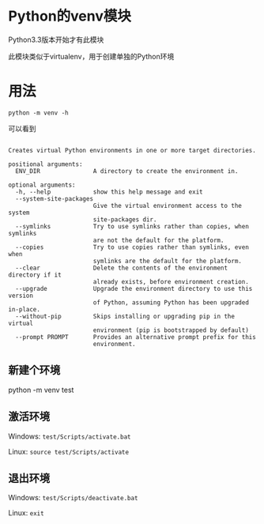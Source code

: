 # Python的venv模块

Python3.3版本开始才有此模块

此模块类似于virtualenv，用于创建单独的Python环境

# 用法

`python -m venv -h`

可以看到

```shell 

Creates virtual Python environments in one or more target directories.

positional arguments:
  ENV_DIR               A directory to create the environment in.

optional arguments:
  -h, --help            show this help message and exit
  --system-site-packages
                        Give the virtual environment access to the system
                        site-packages dir.
  --symlinks            Try to use symlinks rather than copies, when symlinks
                        are not the default for the platform.
  --copies              Try to use copies rather than symlinks, even when
                        symlinks are the default for the platform.
  --clear               Delete the contents of the environment directory if it
                        already exists, before environment creation.
  --upgrade             Upgrade the environment directory to use this version
                        of Python, assuming Python has been upgraded in-place.
  --without-pip         Skips installing or upgrading pip in the virtual
                        environment (pip is bootstrapped by default)
  --prompt PROMPT       Provides an alternative prompt prefix for this
                        environment.

```

## 新建个环境

python -m venv test

## 激活环境

Windows:
`test/Scripts/activate.bat`

Linux:
`source test/Scripts/activate`

## 退出环境

Windows:
`test/Scripts/deactivate.bat`

Linux:
`exit`